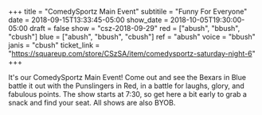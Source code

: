 +++
title = "ComedySportz Main Event"
subtitile = "Funny For Everyone"
date = 2018-09-15T13:33:45-05:00
show_date = 2018-10-05T19:30:00-05:00
draft = false
show = "csz-2018-09-29"
red = ["abush", "bbush", "cbush"]
blue = ["abush", "bbush", "cbush"]
ref = "abush"
voice = "bbush"
janis = "cbush"
ticket_link = "https://squareup.com/store/CSzSA/item/comedysportz-saturday-night-6"
+++

It's our ComedySportz Main Event! Come out and see the Bexars in Blue battle it out with the Punslingers in Red, in a battle for laughs, glory, and fabulous points. The show starts at 7:30, so get here a bit early to grab a snack and find your seat. All shows are also BYOB.

